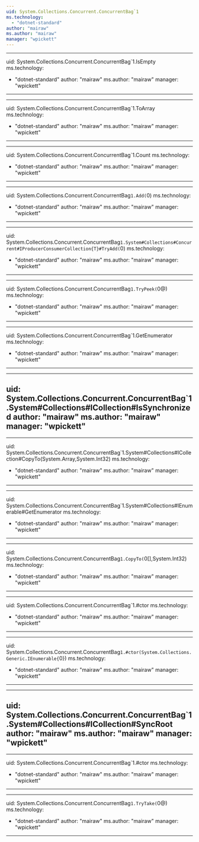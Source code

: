 ```yaml
---
uid: System.Collections.Concurrent.ConcurrentBag`1
ms.technology: 
  - "dotnet-standard"
author: "mairaw"
ms.author: "mairaw"
manager: "wpickett"
---
```


---
uid: System.Collections.Concurrent.ConcurrentBag`1.IsEmpty
ms.technology: 
  - "dotnet-standard"
author: "mairaw"
ms.author: "mairaw"
manager: "wpickett"
---

---
uid: System.Collections.Concurrent.ConcurrentBag`1.ToArray
ms.technology: 
  - "dotnet-standard"
author: "mairaw"
ms.author: "mairaw"
manager: "wpickett"
---

---
uid: System.Collections.Concurrent.ConcurrentBag`1.Count
ms.technology: 
  - "dotnet-standard"
author: "mairaw"
ms.author: "mairaw"
manager: "wpickett"
---

---
uid: System.Collections.Concurrent.ConcurrentBag`1.Add(`0)
ms.technology: 
  - "dotnet-standard"
author: "mairaw"
ms.author: "mairaw"
manager: "wpickett"
---

---
uid: System.Collections.Concurrent.ConcurrentBag`1.System#Collections#Concurrent#IProducerConsumerCollection{T}#TryAdd(`0)
ms.technology: 
  - "dotnet-standard"
author: "mairaw"
ms.author: "mairaw"
manager: "wpickett"
---

---
uid: System.Collections.Concurrent.ConcurrentBag`1.TryPeek(`0@)
ms.technology: 
  - "dotnet-standard"
author: "mairaw"
ms.author: "mairaw"
manager: "wpickett"
---

---
uid: System.Collections.Concurrent.ConcurrentBag`1.GetEnumerator
ms.technology: 
  - "dotnet-standard"
author: "mairaw"
ms.author: "mairaw"
manager: "wpickett"
---

---
uid: System.Collections.Concurrent.ConcurrentBag`1.System#Collections#ICollection#IsSynchronized
author: "mairaw"
ms.author: "mairaw"
manager: "wpickett"
---

---
uid: System.Collections.Concurrent.ConcurrentBag`1.System#Collections#ICollection#CopyTo(System.Array,System.Int32)
ms.technology: 
  - "dotnet-standard"
author: "mairaw"
ms.author: "mairaw"
manager: "wpickett"
---

---
uid: System.Collections.Concurrent.ConcurrentBag`1.System#Collections#IEnumerable#GetEnumerator
ms.technology: 
  - "dotnet-standard"
author: "mairaw"
ms.author: "mairaw"
manager: "wpickett"
---

---
uid: System.Collections.Concurrent.ConcurrentBag`1.CopyTo(`0[],System.Int32)
ms.technology: 
  - "dotnet-standard"
author: "mairaw"
ms.author: "mairaw"
manager: "wpickett"
---

---
uid: System.Collections.Concurrent.ConcurrentBag`1.#ctor
ms.technology: 
  - "dotnet-standard"
author: "mairaw"
ms.author: "mairaw"
manager: "wpickett"
---

---
uid: System.Collections.Concurrent.ConcurrentBag`1.#ctor(System.Collections.Generic.IEnumerable{`0})
ms.technology: 
  - "dotnet-standard"
author: "mairaw"
ms.author: "mairaw"
manager: "wpickett"
---

---
uid: System.Collections.Concurrent.ConcurrentBag`1.System#Collections#ICollection#SyncRoot
author: "mairaw"
ms.author: "mairaw"
manager: "wpickett"
---

---
uid: System.Collections.Concurrent.ConcurrentBag`1.#ctor
ms.technology: 
  - "dotnet-standard"
author: "mairaw"
ms.author: "mairaw"
manager: "wpickett"
---

---
uid: System.Collections.Concurrent.ConcurrentBag`1.TryTake(`0@)
ms.technology: 
  - "dotnet-standard"
author: "mairaw"
ms.author: "mairaw"
manager: "wpickett"
---
